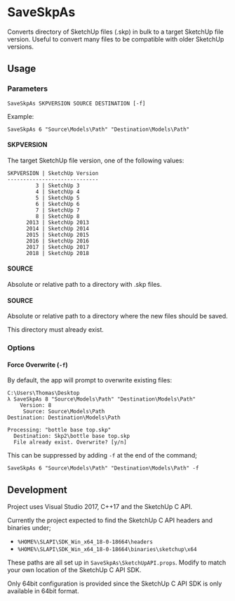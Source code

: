 # SaveSkpAs

Converts directory of SketchUp files (.skp) in bulk to a target SketchUp file version. Useful to convert many files to be compatible with older SketchUp
versions.

## Usage

### Parameters

```
SaveSkpAs SKPVERSION SOURCE DESTINATION [-f]
```

Example:

```
SaveSkpAs 6 "Source\Models\Path" "Destination\Models\Path"
```

#### SKPVERSION

The target SketchUp file version, one of the following values:

```
SKPVERSION | SketchUp Version
-----------------------------
         3 | SketchUp 3
         4 | SketchUp 4
         5 | SketchUp 5
         6 | SketchUp 6
         7 | SketchUp 7
         8 | SketchUp 8
      2013 | SketchUp 2013
      2014 | SketchUp 2014
      2015 | SketchUp 2015
      2016 | SketchUp 2016
      2017 | SketchUp 2017
      2018 | SketchUp 2018
```

#### SOURCE

Absolute or relative path to a directory with .skp files.

#### SOURCE

Absolute or relative path to a directory where the new files should be saved.

This directory must already exist.

### Options

#### Force Overwrite (`-f`)

By default, the app will prompt to overwrite existing files:

```
C:\Users\Thomas\Desktop
λ SaveSkpAs 8 "Source\Models\Path" "Destination\Models\Path"
    Version: 8
     Source: Source\Models\Path
Destination: Destination\Models\Path

Processing: "bottle base top.skp"
  Destination: Skp2\bottle base top.skp
  File already exist. Overwrite? [y/n]
```

This can be suppressed by adding `-f` at the end of the command;

```
SaveSkpAs 6 "Source\Models\Path" "Destination\Models\Path" -f
```

## Development

Project uses Visual Studio 2017, C++17 and the SketchUp C API.

Currently the project expected to find the SketchUp C API headers and binaries under;

* `%HOME%\SLAPI\SDK_Win_x64_18-0-18664\headers`
* `%HOME%\SLAPI\SDK_Win_x64_18-0-18664\binaries\sketchup\x64`

These paths are all set up in `SaveSkpAs\SketchUpAPI.props`. Modify to match your own location of the SketchUp C API SDK.

Only 64bit configuration is provided since the SketchUp C API SDK is only available in 64bit format.
